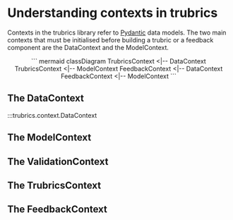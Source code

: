 # Understanding contexts in trubrics
Contexts in the trubrics library refer to [Pydantic](https://pydantic-docs.helpmanual.io/) data models. The two main contexts that must be initialised before building a trubric or a feedback component are the DataContext and the ModelContext.

<center>
``` mermaid
classDiagram
  TrubricsContext <|-- DataContext
  TrubricsContext <|-- ModelContext
  FeedbackContext <|-- DataContext
  FeedbackContext <|-- ModelContext
```
</center>

## The DataContext
:::trubrics.context.DataContext

## The ModelContext


## The ValidationContext


## The TrubricsContext


## The FeedbackContext
